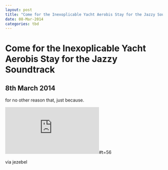 ```yaml
---
layout: post
title: "Come for the Inexoplicable Yacht Aerobis Stay for the Jazzy Soundtrack"
date: 08-Mar-2014
categories: tbd
---
```


# Come for the Inexoplicable Yacht Aerobis Stay for the Jazzy Soundtrack

## 8th March 2014

for no other reason that,   just because.

 

<iframe src='https://www.youtube.com/embed/Bi03adLP9T8' frameborder='0' gesture='media' allow='encrypted-media' allowfullscreen></iframe>#t=56

 

via jezebel

